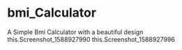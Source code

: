 # bmi_Calculator
A Simple Bmi Calculator with a beautiful design 
this.Screenshot_1588927990
this.Screenshot_1588927996
